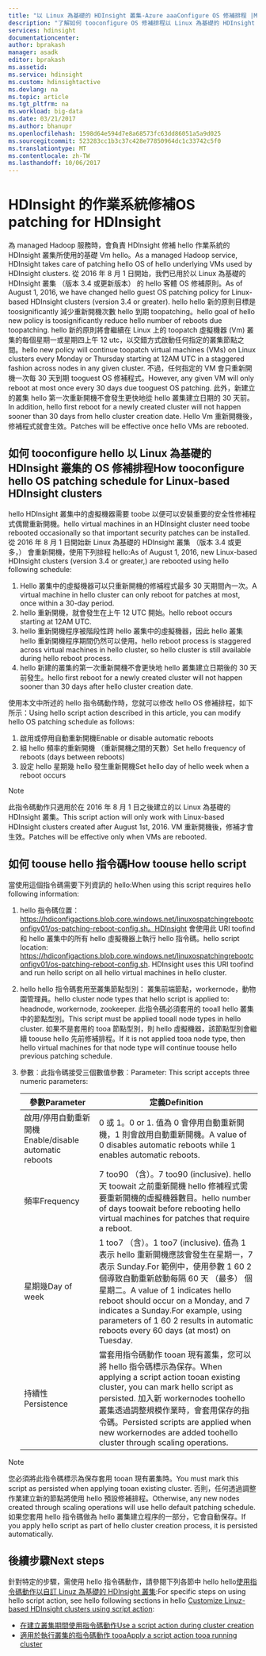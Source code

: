 ```yaml
---
title: "以 Linux 為基礎的 HDInsight 叢集-Azure aaaConfigure OS 修補排程 |Microsoft 文件"
description: "了解如何 tooconfigure OS 修補排程以 Linux 為基礎的 HDInsight 叢集。"
services: hdinsight
documentationcenter: 
author: bprakash
manager: asadk
editor: bprakash
ms.assetid: 
ms.service: hdinsight
ms.custom: hdinsightactive
ms.devlang: na
ms.topic: article
ms.tgt_pltfrm: na
ms.workload: big-data
ms.date: 03/21/2017
ms.author: bhanupr
ms.openlocfilehash: 1598d64e594d7e8a68573fc63dd86051a5a9d025
ms.sourcegitcommit: 523283cc1b3c37c428e77850964dc1c33742c5f0
ms.translationtype: MT
ms.contentlocale: zh-TW
ms.lasthandoff: 10/06/2017
---
```

# <a name="os-patching-for-hdinsight"></a><span data-ttu-id="5284c-103">HDInsight 的作業系統修補</span><span class="sxs-lookup"><span data-stu-id="5284c-103">OS patching for HDInsight</span></span> 
<span data-ttu-id="5284c-104">為 managed Hadoop 服務時，會負責 HDInsight 修補 hello 作業系統的 HDInsight 叢集所使用的基礎 Vm hello。</span><span class="sxs-lookup"><span data-stu-id="5284c-104">As a managed Hadoop service, HDInsight takes care of patching hello OS of hello underlying VMs used by HDInsight clusters.</span></span> <span data-ttu-id="5284c-105">從 2016 年 8 月 1 日開始，我們已用於以 Linux 為基礎的 HDInsight 叢集 （版本 3.4 或更新版本） 的 hello 客體 OS 修補原則。</span><span class="sxs-lookup"><span data-stu-id="5284c-105">As of August 1, 2016, we have changed hello guest OS patching policy for Linux-based HDInsight clusters (version 3.4 or greater).</span></span> <span data-ttu-id="5284c-106">hello hello 新的原則目標是 toosignificantly 減少重新開機次數 hello 到期 toopatching。</span><span class="sxs-lookup"><span data-stu-id="5284c-106">hello goal of hello new policy is toosignificantly reduce hello number of reboots due toopatching.</span></span> <span data-ttu-id="5284c-107">hello 新的原則將會繼續在 Linux 上的 toopatch 虛擬機器 (Vm) 叢集的每個星期一或星期四上午 12 utc，以交錯方式啟動任何指定的叢集節點之間。</span><span class="sxs-lookup"><span data-stu-id="5284c-107">hello new policy will continue toopatch virtual machines (VMs) on Linux clusters every Monday or Thursday starting at 12AM UTC in a staggered fashion across nodes in any given cluster.</span></span> <span data-ttu-id="5284c-108">不過，任何指定的 VM 會只重新開機一次每 30 天到期 tooguest OS 修補程式。</span><span class="sxs-lookup"><span data-stu-id="5284c-108">However, any given VM will only reboot at most once every 30 days due tooguest OS patching.</span></span> <span data-ttu-id="5284c-109">此外，新建立的叢集 hello 第一次重新開機不會發生更快地從 hello 叢集建立日期的 30 天前。</span><span class="sxs-lookup"><span data-stu-id="5284c-109">In addition, hello first reboot for a newly created cluster will not happen sooner than 30 days from hello cluster creation date.</span></span> <span data-ttu-id="5284c-110">Hello Vm 重新開機後，修補程式就會生效。</span><span class="sxs-lookup"><span data-stu-id="5284c-110">Patches will be effective once hello VMs are rebooted.</span></span>

## <a name="how-tooconfigure-hello-os-patching-schedule-for-linux-based-hdinsight-clusters"></a><span data-ttu-id="5284c-111">如何 tooconfigure hello 以 Linux 為基礎的 HDInsight 叢集的 OS 修補排程</span><span class="sxs-lookup"><span data-stu-id="5284c-111">How tooconfigure hello OS patching schedule for Linux-based HDInsight clusters</span></span>
<span data-ttu-id="5284c-112">hello HDInsight 叢集中的虛擬機器需要 toobe 以便可以安裝重要的安全性修補程式偶爾重新開機。</span><span class="sxs-lookup"><span data-stu-id="5284c-112">hello virtual machines in an HDInsight cluster need toobe rebooted occasionally so that important security patches can be installed.</span></span> <span data-ttu-id="5284c-113">從 2016 年 8 月 1 日開始新 Linux 為基礎的 HDInsight 叢集 （版本 3.4 或更多，） 會重新開機，使用下列排程 hello:</span><span class="sxs-lookup"><span data-stu-id="5284c-113">As of August 1, 2016, new Linux-based HDInsight clusters (version 3.4 or greater,) are rebooted using hello following schedule:</span></span>

1. <span data-ttu-id="5284c-114">Hello 叢集中的虛擬機器可以只重新開機的修補程式最多 30 天期間內一次。</span><span class="sxs-lookup"><span data-stu-id="5284c-114">A virtual machine in hello cluster can only reboot for patches at most, once within a 30-day period.</span></span>
2. <span data-ttu-id="5284c-115">hello 重新開機，就會發生在上午 12 UTC 開始。</span><span class="sxs-lookup"><span data-stu-id="5284c-115">hello reboot occurs starting at 12AM UTC.</span></span>
3. <span data-ttu-id="5284c-116">hello 重新開機程序被階段性跨 hello 叢集中的虛擬機器，因此 hello 叢集 hello 重新開機程序期間仍然可以使用。</span><span class="sxs-lookup"><span data-stu-id="5284c-116">hello reboot process is staggered across virtual machines in hello cluster, so hello cluster is still available during hello reboot process.</span></span>
4. <span data-ttu-id="5284c-117">hello 新建的叢集的第一次重新開機不會更快地 hello 叢集建立日期後的 30 天前發生。</span><span class="sxs-lookup"><span data-stu-id="5284c-117">hello first reboot for a newly created cluster will not happen sooner than 30 days after hello cluster creation date.</span></span>

<span data-ttu-id="5284c-118">使用本文中所述的 hello 指令碼動作時，您就可以修改 hello OS 修補排程，如下所示：</span><span class="sxs-lookup"><span data-stu-id="5284c-118">Using hello script action described in this article, you can modify hello OS patching schedule as follows:</span></span>
1. <span data-ttu-id="5284c-119">啟用或停用自動重新開機</span><span class="sxs-lookup"><span data-stu-id="5284c-119">Enable or disable automatic reboots</span></span>
2. <span data-ttu-id="5284c-120">組 hello 頻率的重新開機 （重新開機之間的天數）</span><span class="sxs-lookup"><span data-stu-id="5284c-120">Set hello frequency of reboots (days between reboots)</span></span>
3. <span data-ttu-id="5284c-121">設定 hello 星期幾 hello 發生重新開機</span><span class="sxs-lookup"><span data-stu-id="5284c-121">Set hello day of hello week when a reboot occurs</span></span>

> [!NOTE]
> <span data-ttu-id="5284c-122">此指令碼動作只適用於在 2016 年 8 月 1 日之後建立的以 Linux 為基礎的 HDInsight 叢集。</span><span class="sxs-lookup"><span data-stu-id="5284c-122">This script action will only work with Linux-based HDInsight clusters created after August 1st, 2016.</span></span> <span data-ttu-id="5284c-123">VM 重新開機後，修補才會生效。</span><span class="sxs-lookup"><span data-stu-id="5284c-123">Patches will be effective only when VMs are rebooted.</span></span> 
>

## <a name="how-toouse-hello-script"></a><span data-ttu-id="5284c-124">如何 toouse hello 指令碼</span><span class="sxs-lookup"><span data-stu-id="5284c-124">How toouse hello script</span></span> 

<span data-ttu-id="5284c-125">當使用這個指令碼需要下列資訊的 hello:</span><span class="sxs-lookup"><span data-stu-id="5284c-125">When using this script requires hello following information:</span></span>
1. <span data-ttu-id="5284c-126">hello 指令碼位置： https://hdiconfigactions.blob.core.windows.net/linuxospatchingrebootconfigv01/os-patching-reboot-config.sh。HDInsight 會使用此 URI toofind 和 hello 叢集中的所有 hello 虛擬機器上執行 hello 指令碼。</span><span class="sxs-lookup"><span data-stu-id="5284c-126">hello script location: https://hdiconfigactions.blob.core.windows.net/linuxospatchingrebootconfigv01/os-patching-reboot-config.sh.  HDInsight uses this URI toofind and run hello script on all hello virtual machines in hello cluster.</span></span>
  
2. <span data-ttu-id="5284c-127">hello hello 指令碼套用至叢集節點型別： 叢集前端節點，workernode，動物園管理員。</span><span class="sxs-lookup"><span data-stu-id="5284c-127">hello cluster node types that hello script is applied to: headnode, workernode, zookeeper.</span></span> <span data-ttu-id="5284c-128">此指令碼必須套用的 tooall hello 叢集中的節點型別。</span><span class="sxs-lookup"><span data-stu-id="5284c-128">This script must be applied tooall node types in hello cluster.</span></span> <span data-ttu-id="5284c-129">如果不是套用的 tooa 節點型別，則 hello 虛擬機器，該節點型別會繼續 toouse hello 先前修補排程。</span><span class="sxs-lookup"><span data-stu-id="5284c-129">If it is not applied tooa node type, then hello virtual machines for that node type will continue toouse hello previous patching schedule.</span></span>


3.  <span data-ttu-id="5284c-130">參數︰此指令碼接受三個數值參數︰</span><span class="sxs-lookup"><span data-stu-id="5284c-130">Parameter: This script accepts three numeric parameters:</span></span>

    | <span data-ttu-id="5284c-131">參數</span><span class="sxs-lookup"><span data-stu-id="5284c-131">Parameter</span></span> | <span data-ttu-id="5284c-132">定義</span><span class="sxs-lookup"><span data-stu-id="5284c-132">Definition</span></span> |
    | --- | --- |
    | <span data-ttu-id="5284c-133">啟用/停用自動重新開機</span><span class="sxs-lookup"><span data-stu-id="5284c-133">Enable/disable automatic reboots</span></span> |<span data-ttu-id="5284c-134">0 或 1。</span><span class="sxs-lookup"><span data-stu-id="5284c-134">0 or 1.</span></span> <span data-ttu-id="5284c-135">值為 0 會停用自動重新開機，1 則會啟用自動重新開機。</span><span class="sxs-lookup"><span data-stu-id="5284c-135">A value of 0 disables automatic reboots while 1 enables automatic reboots.</span></span> |
    | <span data-ttu-id="5284c-136">頻率</span><span class="sxs-lookup"><span data-stu-id="5284c-136">Frequency</span></span> |<span data-ttu-id="5284c-137">7 too90 （含）。</span><span class="sxs-lookup"><span data-stu-id="5284c-137">7 too90 (inclusive).</span></span> <span data-ttu-id="5284c-138">hello 天 toowait 之前重新開機 hello 修補程式需要重新開機的虛擬機器數目。</span><span class="sxs-lookup"><span data-stu-id="5284c-138">hello number of days toowait before rebooting hello virtual machines for patches that require a reboot.</span></span> |
    | <span data-ttu-id="5284c-139">星期幾</span><span class="sxs-lookup"><span data-stu-id="5284c-139">Day of week</span></span> |<span data-ttu-id="5284c-140">1 too7 （含）。</span><span class="sxs-lookup"><span data-stu-id="5284c-140">1 too7 (inclusive).</span></span> <span data-ttu-id="5284c-141">值為 1 表示 hello 重新開機應該會發生在星期一，7 表示 Sunday.For 範例中，使用參數 1 60 2 個導致自動重新啟動每隔 60 天 （最多） 個星期二。</span><span class="sxs-lookup"><span data-stu-id="5284c-141">A value of 1 indicates hello reboot should occur on a Monday, and 7 indicates a Sunday.For example, using parameters of 1 60 2 results in automatic reboots every 60 days (at most) on Tuesday.</span></span> |
    | <span data-ttu-id="5284c-142">持續性</span><span class="sxs-lookup"><span data-stu-id="5284c-142">Persistence</span></span> |<span data-ttu-id="5284c-143">當套用指令碼動作 tooan 現有叢集，您可以將 hello 指令碼標示為保存。</span><span class="sxs-lookup"><span data-stu-id="5284c-143">When applying a script action tooan existing cluster, you can mark hello script as persisted.</span></span> <span data-ttu-id="5284c-144">加入新 workernodes toohello 叢集透過調整規模作業時，會套用保存的指令碼。</span><span class="sxs-lookup"><span data-stu-id="5284c-144">Persisted scripts are applied when new workernodes are added toohello cluster through scaling operations.</span></span> |

> [!NOTE]
> <span data-ttu-id="5284c-145">您必須將此指令碼標示為保存套用 tooan 現有叢集時。</span><span class="sxs-lookup"><span data-stu-id="5284c-145">You must mark this script as persisted when applying tooan existing cluster.</span></span> <span data-ttu-id="5284c-146">否則，任何透過調整作業建立新的節點將使用 hello 預設修補排程。</span><span class="sxs-lookup"><span data-stu-id="5284c-146">Otherwise, any new nodes created through scaling      operations will use hello default patching schedule.</span></span>
<span data-ttu-id="5284c-147">如果您套用 hello 指令碼做為 hello 叢集建立程序的一部分，它會自動保存。</span><span class="sxs-lookup"><span data-stu-id="5284c-147">If you apply hello script as part of hello cluster creation process, it is persisted automatically.</span></span>
>

## <a name="next-steps"></a><span data-ttu-id="5284c-148">後續步驟</span><span class="sxs-lookup"><span data-stu-id="5284c-148">Next steps</span></span>

<span data-ttu-id="5284c-149">針對特定的步驟，需使用 hello 指令碼動作，請參閱下列各節中 hello hello[使用指令碼動作以自訂 Linuz 為基礎的 HDInsight 叢集](hdinsight-hadoop-customize-cluster-linux.md):</span><span class="sxs-lookup"><span data-stu-id="5284c-149">For specific steps on using hello script action, see hello following sections in hello [Customize Linuz-based HDInsight clusters using script action](hdinsight-hadoop-customize-cluster-linux.md):</span></span>

* [<span data-ttu-id="5284c-150">在建立叢集期間使用指令碼動作</span><span class="sxs-lookup"><span data-stu-id="5284c-150">Use a script action during cluster creation</span></span>](hdinsight-hadoop-customize-cluster-linux.md#use-a-script-action-during-cluster-creation)
* [<span data-ttu-id="5284c-151">適用於執行叢集的指令碼動作 tooa</span><span class="sxs-lookup"><span data-stu-id="5284c-151">Apply a script action tooa running cluster</span></span>](hdinsight-hadoop-customize-cluster-linux.md#apply-a-script-action-to-a-running-cluster)
